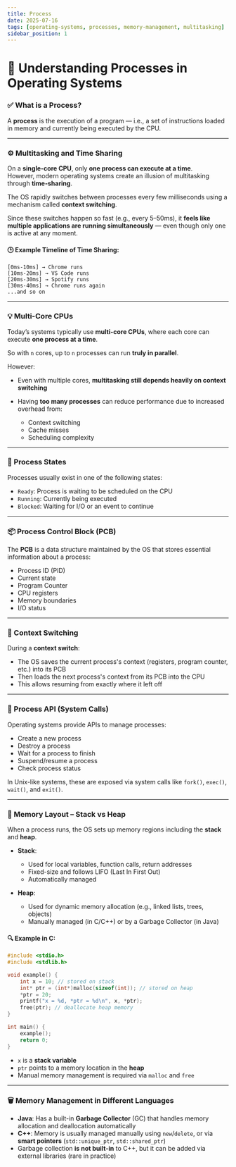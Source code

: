 ```yaml
---
title: Process
date: 2025-07-16
tags: [operating-systems, processes, memory-management, multitasking]
sidebar_position: 1
---
```


# 🧠 Understanding Processes in Operating Systems

### ✅ What is a Process?
A **process** is the execution of a program — i.e., a set of instructions loaded in memory and currently being executed by the CPU.

---

### ⚙️ Multitasking and Time Sharing

On a **single-core CPU**, only **one process can execute at a time**.  
However, modern operating systems create an illusion of multitasking through **time-sharing**.

The OS rapidly switches between processes every few milliseconds using a mechanism called **context switching**.

Since these switches happen so fast (e.g., every 5–50ms), it **feels like multiple applications are running simultaneously** — even though only one is active at any moment.

#### 🕒 Example Timeline of Time Sharing:

```text
[0ms-10ms] → Chrome runs
[10ms-20ms] → VS Code runs
[20ms-30ms] → Spotify runs
[30ms-40ms] → Chrome runs again
...and so on
````

---

### 💡 Multi-Core CPUs

Today’s systems typically use **multi-core CPUs**, where each core can execute **one process at a time**.

So with `n` cores, up to `n` processes can run **truly in parallel**.

However:

* Even with multiple cores, **multitasking still depends heavily on context switching**
* Having **too many processes** can reduce performance due to increased overhead from:

  * Context switching
  * Cache misses
  * Scheduling complexity

---

### 🔄 Process States

Processes usually exist in one of the following states:

* `Ready`: Process is waiting to be scheduled on the CPU
* `Running`: Currently being executed
* `Blocked`: Waiting for I/O or an event to continue

---

### 📦 Process Control Block (PCB)

The **PCB** is a data structure maintained by the OS that stores essential information about a process:

* Process ID (PID)
* Current state
* Program Counter
* CPU registers
* Memory boundaries
* I/O status

---

### 🧠 Context Switching

During a **context switch**:

* The OS saves the current process's context (registers, program counter, etc.) into its PCB
* Then loads the next process's context from its PCB into the CPU
* This allows resuming from exactly where it left off

---

### 🧰 Process API (System Calls)

Operating systems provide APIs to manage processes:

* Create a new process
* Destroy a process
* Wait for a process to finish
* Suspend/resume a process
* Check process status

In Unix-like systems, these are exposed via system calls like `fork()`, `exec()`, `wait()`, and `exit()`.

---

### 🧱 Memory Layout – Stack vs Heap

When a process runs, the OS sets up memory regions including the **stack** and **heap**.

* **Stack**:

  * Used for local variables, function calls, return addresses
  * Fixed-size and follows LIFO (Last In First Out)
  * Automatically managed

* **Heap**:

  * Used for dynamic memory allocation (e.g., linked lists, trees, objects)
  * Manually managed (in C/C++) or by a Garbage Collector (in Java)

#### 🔍 Example in C:

```c
#include <stdio.h>
#include <stdlib.h>

void example() {
    int x = 10; // stored on stack
    int* ptr = (int*)malloc(sizeof(int)); // stored on heap
    *ptr = 20;
    printf("x = %d, *ptr = %d\n", x, *ptr);
    free(ptr); // deallocate heap memory
}

int main() {
    example();
    return 0;
}
```

* `x` is a **stack variable**
* `ptr` points to a memory location in the **heap**
* Manual memory management is required via `malloc` and `free`

---

### 🗑️ Memory Management in Different Languages

* **Java**: Has a built-in **Garbage Collector** (GC) that handles memory allocation and deallocation automatically
* **C++**: Memory is usually managed manually using `new`/`delete`, or via **smart pointers** (`std::unique_ptr`, `std::shared_ptr`)
* Garbage collection **is not built-in** to C++, but it can be added via external libraries (rare in practice)